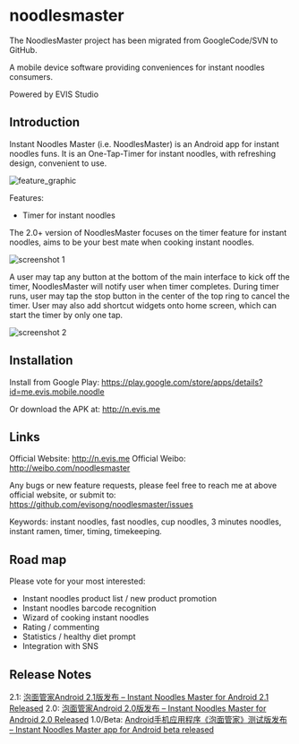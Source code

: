 noodlesmaster
=============

The NoodlesMaster project has been migrated from GoogleCode/SVN to GitHub.

A mobile device software providing conveniences for instant noodles consumers.

Powered by EVIS Studio

## Introduction ##

Instant Noodles Master (i.e. NoodlesMaster) is an Android app for instant noodles funs. It is an One-Tap-Timer for instant noodles, with refreshing design, convenient to use.

![feature_graphic](http://evis.me/wp-content/uploads/2013/05/feature_graphic-zh-CN-300x146.png)

Features:
 * Timer for instant noodles

The 2.0+ version of NoodlesMaster focuses on the timer feature for instant noodles, aims to be your best mate when cooking instant noodles.

![screenshot 1](http://evis.me/wp-content/uploads/2013/05/2_device-2013-05-11-202049-180x300.png)

A user may tap any button at the bottom of the main interface to kick off the timer, NoodlesMaster will notify user when timer completes. During timer runs, user may tap the stop button in the center of the top ring to cancel the timer. User may also add shortcut widgets onto home screen, which can start the timer by only one tap.

![screenshot 2](http://evis.me/wp-content/uploads/2013/05/5_device-2013-05-11-204352-180x300.png)

## Installation ##

Install from Google Play: https://play.google.com/store/apps/details?id=me.evis.mobile.noodle

Or download the APK at: http://n.evis.me

## Links ##

Official Website: http://n.evis.me
Official Weibo: http://weibo.com/noodlesmaster

Any bugs or new feature requests, please feel free to reach me at above official website, or submit to: 
https://github.com/evisong/noodlesmaster/issues

Keywords: instant noodles, fast noodles, cup noodles, 3 minutes noodles, instant ramen, timer, timing, timekeeping.

## Road map ## 
Please vote for your most interested:
 * Instant noodles product list / new product promotion
 * Instant noodles barcode recognition
 * Wizard of cooking instant noodles
 * Rating / commenting
 * Statistics / healthy diet prompt
 * Integration with SNS

## Release Notes ##
2.1: [泡面管家Android 2.1版发布 – Instant Noodles Master for Android 2.1 Released](http://evis.me/2013/06/instant-noodles-master-for-android-2-1-released/)
2.0: [泡面管家Android 2.0版发布 – Instant Noodles Master for Android 2.0 Released](http://evis.me/2013/05/instant-noodles-master-for-android-2-0-released/)
1.0/Beta: [Android手机应用程序《泡面管家》测试版发布 – Instant Noodles Master app for Android beta released](http://evis.me/2011/02/instant-noodles-master-app-for-android-beta-released/)
